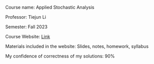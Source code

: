 Course name: Applied Stochastic Analysis

Professor: Tiejun Li

Semester: Fall 2023

Course Website: [Link](https://www.math.pku.edu.cn/teachers/litj/)

Materials included in the website: Slides, notes, homework, syllabus

My confidence of correctness of my solutions: 90%